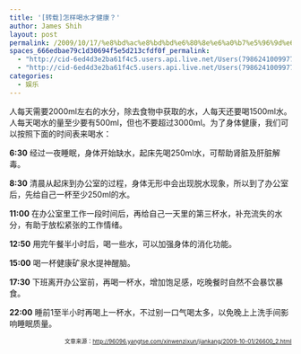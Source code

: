 ```yaml
---
title: '[转载]怎样喝水才健康？'
author: James Shih
layout: post
permalink: /2009/10/17/%e8%bd%ac%e8%bd%bd%e6%80%8e%e6%a0%b7%e5%96%9d%e6%b0%b4%e6%89%8d%e5%81%a5%e5%ba%b7%ef%bc%9f/
spaces_666edbae79c1d30694f5e5d213cfdf0f_permalink:
  - "http://cid-6ed4d3e2ba61f4c5.users.api.live.net/Users(7986241009977783493)/Blogs('6ED4D3E2BA61F4C5!102')/Entries('6ED4D3E2BA61F4C5!643')?authkey=72j5ZQnBJYQ%24"
  - "http://cid-6ed4d3e2ba61f4c5.users.api.live.net/Users(7986241009977783493)/Blogs('6ED4D3E2BA61F4C5!102')/Entries('6ED4D3E2BA61F4C5!643')?authkey=72j5ZQnBJYQ%24"
categories:
  - 娱乐
---
```

<div id="msgcns!6ED4D3E2BA61F4C5!643" class="bvMsg">
  <p>
    人每天需要2000ml左右的水分，除去食物中获取的水，人每天还要喝1500ml水。人每天喝水的量至少要有500ml，但也不要超过3000ml。为了身体健康，我们可以按照下面的时间表来喝水：
  </p>
  
  <p>
    <strong>6:30</strong> 经过一夜睡眠，身体开始缺水，起床先喝250ml水，可帮助肾脏及肝脏解毒。 <p>
      <strong>8:30</strong> 清晨从起床到办公室的过程，身体无形中会出现脱水现象，所以到了办公室后，先给自己一杯至少250ml的水。 <p>
        <strong>11:00</strong> 在办公室里工作一段时间后，再给自己一天里的第三杯水，补充流失的水分，有助于放松紧张的工作情绪。 <p>
          <strong>12:50</strong> 用完午餐半小时后，喝一些水，可以加强身体的消化功能。 <p>
            <strong>15:00</strong> 喝一杯健康矿泉水提神醒脑。 <p>
              <strong>17:30</strong> 下班离开办公室前，再喝一杯水，增加饱足感，吃晚餐时自然不会暴饮暴食。 <p>
                <strong>22:00</strong> 睡前1至半小时再喝上一杯水，不过别一口气喝太多，以免晚上上洗手间影响睡眠质量。 <p align="right">
                  <font size="1">文章来源：</font><a title="http://96096.yangtse.com/xinwenzixun/jiankang/2009-10-01/26600_2.html" href="http://96096.yangtse.com/xinwenzixun/jiankang/2009-10-01/26600_2.html" target="_blank"><font size="1">http://96096.yangtse.com/xinwenzixun/jiankang/2009-10-01/26600_2.html</font></a>
                </p>
              </p></div>
